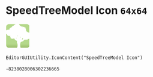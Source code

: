 # SpeedTreeModel Icon `64x64`
<img src="/img/SpeedTreeModel%20Icon.png" width=64 height=64>

``` CSharp
EditorGUIUtility.IconContent("SpeedTreeModel Icon")
```
```
-8238028006302236665
```
